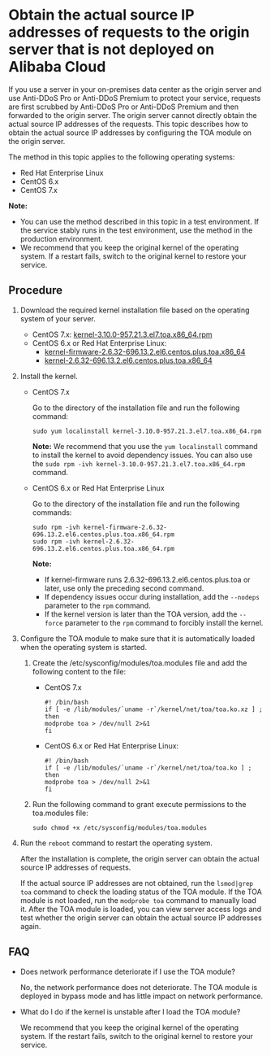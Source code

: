 # Obtain the actual source IP addresses of requests to the origin server that is not deployed on Alibaba Cloud

If you use a server in your on-premises data center as the origin server and use Anti-DDoS Pro or Anti-DDoS Premium to protect your service, requests are first scrubbed by Anti-DDoS Pro or Anti-DDoS Premium and then forwarded to the origin server. The origin server cannot directly obtain the actual source IP addresses of the requests. This topic describes how to obtain the actual source IP addresses by configuring the TOA module on the origin server.

The method in this topic applies to the following operating systems:

-   Red Hat Enterprise Linux
-   CentOS 6.x
-   CentOS 7.x

**Note:**

-   You can use the method described in this topic in a test environment. If the service stably runs in the test environment, use the method in the production environment.
-   We recommend that you keep the original kernel of the operating system. If a restart fails, switch to the original kernel to restore your service.

## Procedure

1.  Download the required kernel installation file based on the operating system of your server.

    -   CentOS 7.x: [kernel-3.10.0-957.21.3.el7.toa.x86\_64.rpm](http://docs-aliyun.cn-hangzhou.oss.aliyun-inc.com/assets/attach/44520/intl_en/1565937758425/kernel-3.10.0-957.21.3.el7.toa.x86_64.rpm)
    -   CentOS 6.x or Red Hat Enterprise Linux:
        -   [kernel-firmware-2.6.32-696.13.2.el6.centos.plus.toa.x86\_64](http://docs-aliyun.cn-hangzhou.oss.aliyun-inc.com/assets/attach/170239/cn_zh/1597160651639/kernel-firmware-2.6.32-696.13.2.el6.centos.plus.toa.x86_64.rpm)
        -   [kernel-2.6.32-696.13.2.el6.centos.plus.toa.x86\_64](http://docs-aliyun.cn-hangzhou.oss.aliyun-inc.com/assets/attach/170239/cn_zh/1597054826193/kernel-2.6.32-696.13.2.el6.centos.plus.toa.x86_64.rpm)
2.  Install the kernel.

    -   CentOS 7.x

        Go to the directory of the installation file and run the following command:

        ```
        sudo yum localinstall kernel-3.10.0-957.21.3.el7.toa.x86_64.rpm
        ```

        **Note:** We recommend that you use the `yum localinstall` command to install the kernel to avoid dependency issues. You can also use the `sudo rpm -ivh kernel-3.10.0-957.21.3.el7.toa.x86_64.rpm` command.

    -   CentOS 6.x or Red Hat Enterprise Linux

        Go to the directory of the installation file and run the following commands:

        ```
        sudo rpm -ivh kernel-firmware-2.6.32-696.13.2.el6.centos.plus.toa.x86_64.rpm
        sudo rpm -ivh kernel-2.6.32-696.13.2.el6.centos.plus.toa.x86_64.rpm
        ```

        **Note:**

        -   If kernel-firmware runs 2.6.32-696.13.2.el6.centos.plus.toa or later, use only the preceding second command.
        -   If dependency issues occur during installation, add the `--nodeps` parameter to the `rpm` command.
        -   If the kernel version is later than the TOA version, add the `--force` parameter to the `rpm` command to forcibly install the kernel.
3.  Configure the TOA module to make sure that it is automatically loaded when the operating system is started.

    1.  Create the /etc/sysconfig/modules/toa.modules file and add the following content to the file:

        -   CentOS 7.x

            ```
            #! /bin/bash
            if [ -e /lib/modules/`uname -r`/kernel/net/toa/toa.ko.xz ] ;
            then 
            modprobe toa > /dev/null 2>&1
            fi                            
            ```

        -   CentOS 6.x or Red Hat Enterprise Linux:

            ```
            #! /bin/bash
            if [ -e /lib/modules/`uname -r`/kernel/net/toa/toa.ko ] ;
            then 
            modprobe toa > /dev/null 2>&1
            fi                            
            ```

    2.  Run the following command to grant execute permissions to the toa.modules file:

        ```
        sudo chmod +x /etc/sysconfig/modules/toa.modules
        ```

4.  Run the `reboot` command to restart the operating system.

    After the installation is complete, the origin server can obtain the actual source IP addresses of requests.

    If the actual source IP addresses are not obtained, run the `lsmod|grep toa` command to check the loading status of the TOA module. If the TOA module is not loaded, run the `modprobe toa` command to manually load it. After the TOA module is loaded, you can view server access logs and test whether the origin server can obtain the actual source IP addresses again.


## FAQ

-   Does network performance deteriorate if I use the TOA module?

    No, the network performance does not deteriorate. The TOA module is deployed in bypass mode and has little impact on network performance.

-   What do I do if the kernel is unstable after I load the TOA module?

    We recommend that you keep the original kernel of the operating system. If the restart fails, switch to the original kernel to restore your service.


